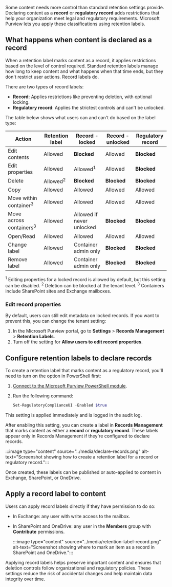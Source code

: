 Some content needs more control than standard retention settings provide. Declaring content as a **record** or **regulatory record** adds restrictions that help your organization meet legal and regulatory requirements. Microsoft Purview lets you apply these classifications using retention labels.

## What happens when content is declared as a record

When a retention label marks content as a record, it applies restrictions based on the level of control required. Standard retention labels manage how long to keep content and what happens when that time ends, but they don't restrict user actions. Record labels do.

There are two types of record labels:

- **Record**: Applies restrictions like preventing deletion, with optional locking.
- **Regulatory record**: Applies the strictest controls and can't be unlocked.

The table below shows what users can and can't do based on the label type:

| Action  | Retention label | Record - locked | Record - unlocked | Regulatory record |
|-----|-----|-----|-----|-----|
| Edit contents | Allowed | **Blocked** | Allowed | **Blocked** |
| Edit properties  | Allowed | Allowed<sup>1</sup> | Allowed | **Blocked** |
| Delete | Allowed<sup>2</sup> | **Blocked** | **Blocked** | **Blocked** |
| Copy | Allowed             | Allowed  | Allowed | Allowed |
| Move within container<sup>3</sup>  | Allowed | Allowed| Allowed | Allowed |
| Move across containers<sup>3</sup> | Allowed | Allowed if never unlocked | **Blocked** | **Blocked** |
| Open/Read | Allowed | Allowed | Allowed | Allowed |
| Change label | Allowed | Container admin only | **Blocked** | **Blocked** |
| Remove label | Allowed | Container admin only | **Blocked** | **Blocked** |

<sup>1</sup> Editing properties for a locked record is allowed by default, but this setting can be disabled. <sup>2</sup> Deletion can be blocked at the tenant level. <sup>3</sup> Containers include SharePoint sites and Exchange mailboxes.

### Edit record properties

By default, users can still edit metadata on locked records. If you want to prevent this, you can change the tenant setting:

1. In the Microsoft Purview portal, go to **Settings** > **Records Management** > **Retention Labels**.
1. Turn off the setting for **Allow users to edit record properties**.

## Configure retention labels to declare records

To create a retention label that marks content as a regulatory record, you'll need to turn on the option in PowerShell first:

1. [Connect to the Microsoft Purview PowerShell module](/powershell/exchange/connect-to-scc-powershell?azure-portal=true).
1. Run the following command:

   ```powershell
   Set-RegulatoryComplianceUI -Enabled $true
   ```

This setting is applied immediately and is logged in the audit log.

After enabling this setting, you can create a label in **Records Management** that marks content as either a **record** or **regulatory record**. These labels appear only in Records Management if they're configured to declare records.

:::image type="content" source="../media/declare-records.png" alt-text="Screenshot showing how to create a retention label for a record or regulatory record.":::

Once created, these labels can be published or auto-applied to content in Exchange, SharePoint, or OneDrive.

## Apply a record label to content

Users can apply record labels directly if they have permission to do so:

- In Exchange: any user with write access to the mailbox.
- In SharePoint and OneDrive: any user in the **Members** group with **Contribute** permissions.

  :::image type="content" source="../media/retention-label-record.png" alt-text="Screenshot showing where to mark an item as a record in SharePoint and OneDrive.":::

Applying record labels helps preserve important content and ensures that deletion controls follow organizational and regulatory policies. These settings reduce the risk of accidental changes and help maintain data integrity over time.

